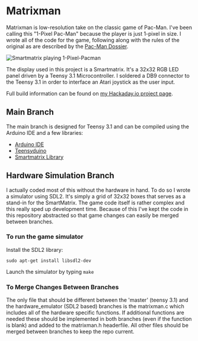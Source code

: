# Matrixman

Matrixman is low-resolution take on the classic game of Pac-Man. I've been calling this "1-Pixel Pac-Man" because the player is just
1-pixel in size. I wrote all of the code for the game, following along with the rules of the original as are described by the 
[Pac-Man Dossier](http://home.comcast.net/~jpittman2/pacman/pacmandossier.html).

![Smartmatrix playing 1-Pixel-Pacman](https://cdn.hackaday.io/images/3899461432957388260.JPG)

The display used in this project is a Smartmatrix. It's a 32x32 RGB LED panel driven by a Teensy 3.1 Microcontroller. I soldered a DB9
connector to the Teensy 3.1 in order to interface an Atari joystick as the user input.

Full build information can be found on [my Hackaday.io project page](https://hackaday.io/project/6036-1-pixel-pac-man).

## Main Branch

The main branch is designed for Teensy 3.1 and can be compiled using the Arduino IDE and a few libraries:

* [Arduino IDE](http://www.arduino.cc/en/Main/Software)
* [Teensyduino](https://www.pjrc.com/teensy/teensyduino.html)
* [Smartmatrix Library](https://github.com/pixelmatix/SmartMatrix)

## Hardware Simulation Branch

I actually coded most of this without the hardware in hand. To do so I wrote a simulator using SDL2. It's simply a grid of
32x32 boxes that serves as a stand-in for the SmartMatrix. The game code itself is rather complex and this really sped up
development time. Because of this I've kept the code in this repository abstracted so that game changes can easily be merged
between branches.

### To run the game simulator

Install the SDL2 library:

```sudo apt-get install libsdl2-dev```

Launch the simulator by typing `make`

### To Merge Changes Between Branches

The only file that should be different between the 'master' (teensy 3.1) and the hardware_emulator (SDL2 based) branches
is the matrixman.c which includes all of the hardware specific functions. If additional functions are needed these should
be implemented in both branches (even if the function is blank) and added to the matrixman.h headerfile. All other files
should be merged between branches to keep the repo current.
